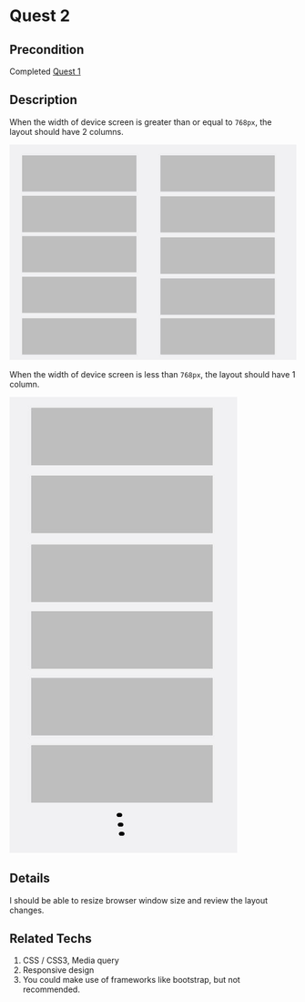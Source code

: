 # Quest 2

## Precondition

Completed [Quest 1](../Q1)

## Description

When the width of device screen is greater than or equal to `768px`,
the layout should have 2 columns.

![Two columns](./img/big.jpg)

When the width of device screen is less than `768px`,
the layout should have 1 column.

![One columns](./img/small.jpg)

## Details

I should be able to resize browser window size and review the layout changes.

## Related Techs

1. CSS / CSS3, Media query
1. Responsive design
1. You could make use of frameworks like bootstrap, but not recommended.
